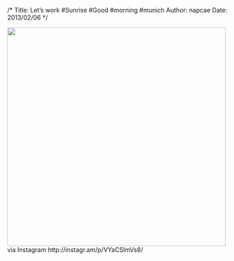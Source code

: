 /*
Title: Let&#8217;s work #Sunrise #Good #morning #munich
Author: napcae
Date: 2013/02/06
*/

<img src="http://distilleryimage0.s3.amazonaws.com/cb33e45c702f11e28dba22000a1f97e5_7.jpg" width="500" />  
via Instagram http://instagr.am/p/VYaCSlmVs8/